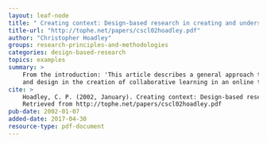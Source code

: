 ```yaml
---
layout: leaf-node
title: " Creating context: Design-based research in creating and understanding CSCL"
title-url: "http://tophe.net/papers/cscl02hoadley.pdf"
author: "Christopher Hoadley"
groups: research-principles-and-methodologies
categories: design-based-research
topics: examples
summary: >
    From the introduction: 'This article describes a general approach to combining research
    and design in the creation of collaborative learning in an online tool.'
cite: >
    Hoadley, C. P. (2002, January). Creating context: Design-based research in creating and understanding CSCL. In Proceedings of the conference on computer support for collaborative learning: Foundations for a CSCL community (pp. 453-462). International Society of the Learning Sciences.
    Retrieved from http://tophe.net/papers/cscl02hoadley.pdf
pub-date: 2002-01-07
added-date: 2017-04-30
resource-type: pdf-document
---
```

